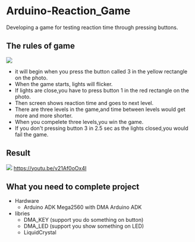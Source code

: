# Arduino-Reaction_Game

Developing a game for testing reaction time through pressing buttons. 

## The rules of game
![](https://i.imgur.com/I6zFwOZ.jpg)
* it will begin when you press the button called 3 in the yellow rectangle on the photo.
* When the game starts, lights will flicker. 
* If lights are close,you have to press button 1 in the red rectangle on the photo.
* Then screen shows reaction time and goes to next level. 
* There are three levels in the game,and time between levels would get more and more shorter.
* When you compelete three levels,you win the game.
* If you don't pressing button 3 in 2.5 sec as the lights closed,you would fail the game. 

## Result
![](https://i.imgur.com/QxQu2zs.jpg)
https://youtu.be/v21Af0oOx4I

## What you need to complete project
* Hardware
  - Arduino ADK Mega2560 with DMA Arduino ADK
* libries
  - DMA_KEY (support you do something on button)
  - DMA_LED (support you show something on LED)
  - LiquidCrystal
